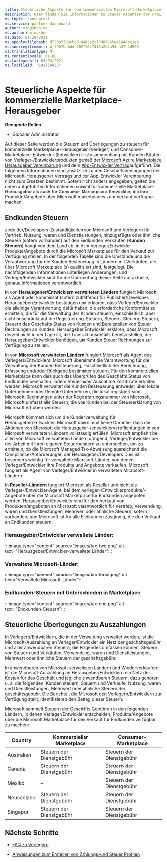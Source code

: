 ```yaml
---
title: Steuerliche Aspekte für den kommerziellen Microsoft-Marketplace
description: Hier finden Sie Informationen zu Steuer Aspekten der Preis Auswahl, der Auszahlungs Auswirkung und der steuerverantwortung für ihre Länder/Vertriebsbereiche.
ms.topic: conceptual
ms.service: partner-dashboard
author: mingshen-ms
ms.author: mingshen
ms.date: 01/29/2021
ms.openlocfilehash: d720b7388cbb814402a2c78d07865e4184dec1ab
ms.sourcegitcommit: bff907bdbddc769716c7418a2b4a94ca37c2d590
ms.translationtype: MT
ms.contentlocale: de-DE
ms.lasthandoff: 03/03/2021
ms.locfileid: "101756835"
---
```

# <a name="tax-details-for-commercial-marketplace-publishers"></a>Steuerliche Aspekte für kommerzielle Marketplace-Herausgeber

**Geeignete Rollen**

- Globaler Administrator

Auf dieser Seite werden die Steuern und Überlegungen zu steuern für kommerzielle Marketplace-Herausgeber (Verleger) und Consumer-Marketplace-Entwickler (Entwickler) im Zusammenhang mit Kunden Käufen von Verleger-/Entwicklerprodukten gemäß der [Microsoft Azure Marketplace Herausgeber Vereinbarung](https://go.microsoft.com/fwlink/p/?LinkID=699560) und dem [App-Entwickler Vertrag](https://query.prod.cms.rt.microsoft.com/cms/api/am/binary/RE4o4bH)aufgeführt.  Die folgenden Informationen sind zusätzlich zu den Geschäftsbedingungen des Microsoft-Herausgeber Vertrags und der App-Entwickler Vereinbarung nicht zum Ersetzen bestimmt.  Sofern nicht anders angegeben, gelten die unten aufgeführten Informationen sowohl für kommerzielle Marketplace-Herausgeber als auch für Consumer-Marketplace-Entwickler, die ihre Produkte/Angebote über Microsoft marketplaces zum Verkauf verfügbar machen. 

## <a name="end-customer-taxation"></a>Endkunden Steuern

Jede der/Developers-Zuständigkeiten von Microsoft und Verlegern für Vertrieb, Nutzung, waren und Dienstleistungen, hinzugefügte oder ähnliche Steuern (sofern vorhanden) auf den Endkunden Verkäufen (**Kunden Steuern**) hängt von dem Land ab, in dem Verleger/Entwickler Produkte/Angebote durch die Microsoft Marketplace für den Verkauf zur Verfügung stellen.  In der folgenden Tabelle sind die Umstände und die Verantwortung für die Kunden Besteuerung in Ländern mit Verkäufen, die über Microsoft Marketplace (s) qualifiziert sind, festgelegt.  Die nachfolgenden Informationen unterliegen Änderungen, und Verleger/Entwickler sind für die Überprüfung dieser Seite auf aktuelle, genaue Informationen verantwortlich.

In von **Herausgeber/Entwicklern verwalteten Ländern** fungiert Microsoft als Agent oder kommissat (sofern zutreffend) für Publisher/Developer. Herausgeber/Entwickler bestätigen und erklären, dass Verleger/Entwickler die alleinige Verantwortung dafür haben, die erforderliche Konformität zu ermitteln, die für die Verwaltung der Kunden steuern, einschließlich, aber nicht beschränkt auf die Registrierung, Steuern, Steuern, Steuern, Steuern, Steuern des Geschäfts Status von Kunden und Bereitstellen von Steuer Rechnungen an Kunden. Herausgeber/Entwickler erklären, dass Microsoft derzeit nicht in der Lage ist, die Transaktionsdetails bereitzustellen, die Herausgeber/Entwickler benötigen, um Kunden Steuer Rechnungen zur Verfügung zu stellen. 

In von **Microsoft verwalteten Ländern** fungiert Microsoft als Agent des Verlegers/Entwicklers. Microsoft übernimmt die Verantwortung für die Verwaltung der Kunden Besteuerung, einschließlich der Berechnung, Erfassung und/oder Rückgabe bestimmter steuern. Für den kommerziellen Marketplace kann dies auch das Überprüfen des Geschäfts Status von Endkunden beinhalten, indem Steuer-oder Ausnahme Zertifikate erhalten werden. Microsoft verwaltet die Kunden Besteuerung entweder über lokale Unternehmen oder Remote Unternehmen, die lokal registriert sind. Microsoft-Rechnungen unter der Registrierungsnummer von Microsoft. Microsoft umfasst alle Steuern, die von Kunden bei der Steuererklärung von Microsoft erhoben werden.

Microsoft kümmert sich um die Kundenverwaltung für Herausgeber/Entwickler.  Microsoft übernimmt keine Garantie, dass die Aktionen von Microsoft die Herausgeber-/entwicklerverpflichtungen in von Microsoft verwalteten Ländern vollständig erfüllen.  Microsoft empfiehlt bei allen von Microsoft verwalteten Ländern dringend, Verleger/Entwickler bei der Arbeit mit ihren eigenen Steuerberatern zu untersuchen, um zu ermitteln, ob die Microsoft Managed Tax-Abweisung ausreichend die Compliance-Anforderungen der Herausgeber/Developers Dies ist besonders wichtig für verwaltete Microsoft-Länder, von denen Verleger/Entwickler ihre Produkte und Angebote verkaufen.  Microsoft fungiert als Agent von Verleger/Entwickler in verwalteten Microsoft-Ländern.

In **Reseller-Ländern** fungiert Microsoft als Reseller und nicht als Verleger-/Entwickler-Agent, bei dem Verleger-/Entwicklerprodukte/-Angebote über die Microsoft Marketplace für Endkunden angeboten werden.  Herausgeber/Entwickler sind für den Verkauf von Produkten/angeboten an Microsoft verantwortlich für Vertrieb, Verwendung, waren und Dienstleistungen, Mehrwert oder ähnliche Steuern, sofern vorhanden, und Microsoft ist für alle Endkunden zuständig, die den Verkauf an Endkunden steuern.


### <a name="publisherdeveloper-managed-countries"></a>Herausgeber/Entwickler verwaltete Länder: 

:::image type="content" source="images/tax-two.png" alt-text="Herausgeber/Entwickler-verwaltete Länder":::

### <a name="microsoft-managed-countries"></a>Verwaltete Microsoft-Länder:

:::image type="content" source="images/tax-three.png" alt-text="Verwaltete Microsoft-Länder":::

### <a name="end-customer-taxation-with-differences-in-marketplace"></a>Endkunden-Steuern mit Unterschieden in Marketplace

:::image type="content" source="images/tax-one.png" alt-text="Endkunden-Steuern":::

## <a name="tax-considerations-on-payouts"></a>Steuerliche Überlegungen zu Auszahlungen

In Verlegern/Entwicklern, die in der Verwaltung verwaltet werden, ist die Microsoft-Auszahlung an Verleger/Entwickler ein Netz der geschäftsgebühr und aller anwendbaren Steuern, die Folgendes umfassen können: Steuern von Steuern und Verkäufen, Verwendung, waren und Dienstleistungen, Mehrwert oder ähnliche Steuern der geschäftsgebühr.

In anwendbaren von Microsoft verwalteten Ländern und Wiederverkäufern ist die Microsoft-Auszahlung an Herausgeber/Entwicklern ein Netz der Kosten für das Geschäft und jegliche anwendbaren Steuern. dazu gehören u. a. die folgenden: Kunden steuern, Steuern und Verkäufe, Nutzung, waren und Dienstleistungen, Mehrwert oder ähnliche Steuern der geschäftsgebühr. Die [Berichte](payout-statement.md) , die Microsoft den Verlegern/Entwicklern zur Verfügung stellt, identifizieren den Betrag dieser Steuern. 

Microsoft sammelt Steuern der Geschäfts Gebühren in den folgenden Ländern, in denen Verleger/Entwickler entscheiden, Produkte/Angebote über die Microsoft Marketplace für den Verkauf für Endkunden verfügbar zu machen:

|**Country**|**Kommerzieller Marketplace**|**Consumer-Marketplace**|
|----------------|-----------------------------|-----------------------|
|Australien|Steuern der Dienstgebühr|Steuern der Dienstgebühr|
|Canada|Steuern der Dienstgebühr|Steuern der Dienstgebühr|
|Mexiko|–|Steuern der Dienstgebühr|
|Neuseeland|Steuern der Dienstgebühr|Steuern der Dienstgebühr|
|Singapur|Steuern der Dienstgebühr|Steuern der Dienstgebühr|


## <a name="next-steps"></a>Nächste Schritte

- [FAQ zu Verlegern](/azure/marketplace/marketplace-faq-publisher-guide) 

- [Anweisungen zum Erstellen von Zahlungs-und Steuer Profilen](./set-up-your-payout-account.md?context=%2fazure%2fmarketplace%2fcontext%2fcontext#create-a-payment-profile)